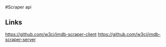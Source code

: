 #Scraper api 


## Links
https://github.com/w3cj/imdb-scraper-client
https://github.com/w3cj/imdb-scraper-server